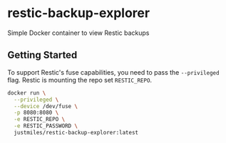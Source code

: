# restic-backup-explorer

Simple Docker container to view Restic backups

## Getting Started

To support Restic's fuse capabilities, you need to pass the `--privileged` flag. Restic is mounting the repo set `RESTIC_REPO`.

```bash
docker run \
  --privileged \
  --device /dev/fuse \
  -p 8080:8080 \
  -e RESTIC_REPO \
  -e RESTIC_PASSWORD \
  justmiles/restic-backup-explorer:latest
```
